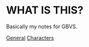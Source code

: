 # WHAT IS THIS?
Basically my notes for GBVS.


[General](General.md)
[Characters](./Characters/Characters.md)
